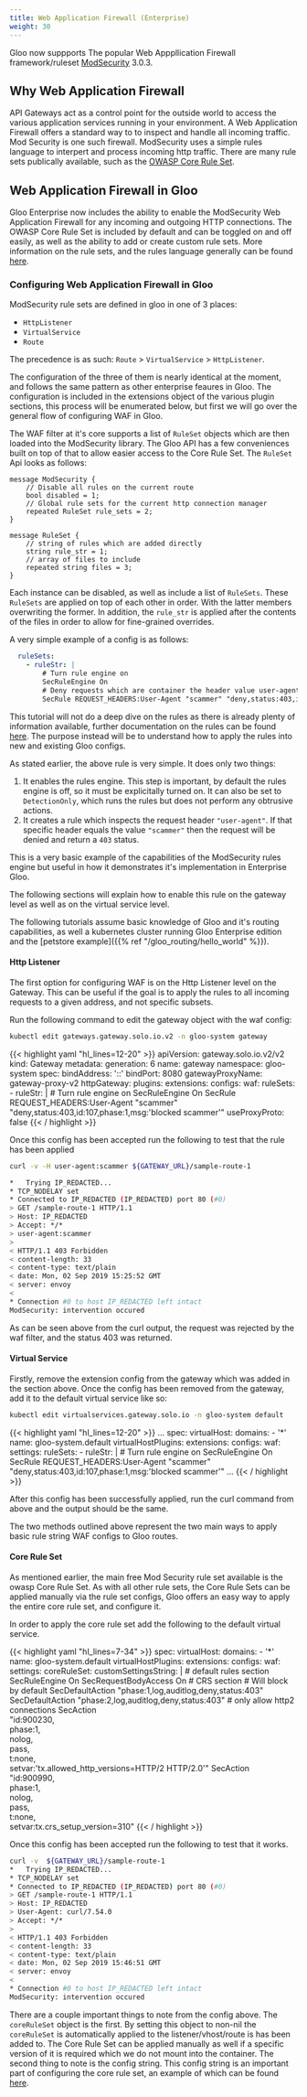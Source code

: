 ```yaml
---
title: Web Application Firewall (Enterprise)
weight: 30
---
```


Gloo now suppports The popular Web Apppllication Firewall framework/ruleset [ModSecurity](https://www.modsecurity.org/) 3.0.3.

## **Why Web Application Firewall**
API Gateways act as a control point for the outside world to access the various application services running in your environment. A Web Application Firewall offers a standard way to to inspect and handle all incoming traffic. Mod Security is one such firewall. ModSecurity uses a simple rules language to interpert and process incoming http traffic. There are many rule sets publically available, such as the [OWASP Core Rule Set](https://github.com/SpiderLabs/owasp-modsecurity-crs).

## **Web Application Firewall in Gloo**
Gloo Enterprise now includes the ability to enable the ModSecurity Web Application Firewall for any incoming and outgoing HTTP connections. The OWASP Core Rule Set is included by default and can be toggled on and off easily, as well as the ability to add or create custom rule sets. More information on the rule sets, and the rules language generally can be found [here](https://www.modsecurity.org/rules.html).

### Configuring Web Application Firewall in Gloo
ModSecurity rule sets are defined in gloo in one of 3 places:

  * `HttpListener`
  * `VirtualService`
  * `Route`

The precedence is as such: `Route` > `VirtualService` > `HttpListener`. 

The configuration of the three of them is nearly identical at the moment, and follows the same pattern as other enterprise feaures in Gloo. The configuration is included in the extensions object of the various plugin sections, this process will be enumerated below, but first we will go over the general flow of configuring WAF in Gloo.

The WAF filter at it's core supports a list of `RuleSet` objects which are then loaded into the ModSecurity library. The Gloo API has a few conveniences built on top of that to allow easier access to the Core Rule Set. The  `RuleSet` Api looks as follows:
```
message ModSecurity {
    // Disable all rules on the current route
    bool disabled = 1;
    // Global rule sets for the current http connection manager
    repeated RuleSet rule_sets = 2;
}

message RuleSet {
    // string of rules which are added directly
    string rule_str = 1;
    // array of files to include
    repeated string files = 3;
}
```

Each instance can be disabled, as well as include a list of `RuleSets`. These `RuleSets` are applied on top of each other in order. With the latter members overwriting the former. In addition, the `rule_str` is applied after the contents of the files in order to allow for fine-grained overrides.

A very simple example of a config is as follows:
```yaml
  ruleSets:
    - ruleStr: |
        # Turn rule engine on
        SecRuleEngine On
        # Deny requests which are container the header value user-agent:scammer
        SecRule REQUEST_HEADERS:User-Agent "scammer" "deny,status:403,id:107,phase:1,msg:'blocked scammer'"
```
This tutorial will not do a deep dive on the rules as there is already plenty of information available, further documentation on the rules can be found [here](https://github.com/SpiderLabs/ModSecurity/wiki/Reference-Manual-(v2.x)). The purpose instead will be to understand how to apply the rules into new and existing Gloo configs.

As stated earlier, the above rule is very simple. It does only two things:

1. It enables the rules engine. This step is important, by default the rules engine is off, so it must be explicitally turned on. It can also be set to `DetectionOnly`, which runs the rules but does not perform any obtrusive actions.
2. It creates a rule which inspects the request header `"user-agent"`. If that specific header equals the value `"scammer"` then the request will be denied and return a `403` status.

This is a very basic example of the capabilities of the ModSecurity rules engine but useful in how it demonstrates it's implementation in Enterprise Gloo.

The following sections will explain how to enable this rule on the gateway level as well as on the virtual service level.

The following tutorials assume basic knowledge of Gloo and it's routing capabilities, as well a kubernetes cluster running Gloo Enterprise edition and the [petstore example]({{% ref "/gloo_routing/hello_world" %}}).

#### Http Listener

The first option for configuring WAF is on the Http Listener level on the Gateway. This can be useful if the goal is to apply the rules to all incoming requests to a given address, and not specific subsets.

Run the following command to edit the gateway object with the waf config:
```bash
kubectl edit gateways.gateway.solo.io.v2 -n gloo-system gateway
```

{{< highlight yaml "hl_lines=12-20" >}}
apiVersion: gateway.solo.io.v2/v2
kind: Gateway
metadata:
  generation: 6
  name: gateway
  namespace: gloo-system
spec:
  bindAddress: '::'
  bindPort: 8080
  gatewayProxyName: gateway-proxy-v2
  httpGateway:
    plugins:
      extensions:
        configs:
          waf:
            ruleSets:
            - ruleStr: |
                # Turn rule engine on
                SecRuleEngine On
                SecRule REQUEST_HEADERS:User-Agent "scammer" "deny,status:403,id:107,phase:1,msg:'blocked scammer'"
  useProxyProto: false
{{< / highlight >}}

Once this config has been accepted run the following to test that the rule has been applied
```bash
curl -v -H user-agent:scammer ${GATEWAY_URL}/sample-route-1

*   Trying IP_REDACTED...
* TCP_NODELAY set
* Connected to IP_REDACTED (IP_REDACTED) port 80 (#0)
> GET /sample-route-1 HTTP/1.1
> Host: IP_REDACTED
> Accept: */*
> user-agent:scammer
>
< HTTP/1.1 403 Forbidden
< content-length: 33
< content-type: text/plain
< date: Mon, 02 Sep 2019 15:25:52 GMT
< server: envoy
<
* Connection #0 to host IP_REDACTED left intact
ModSecurity: intervention occured
```

As can be seen above from the curl output, the request was rejected by the waf filter, and the status 403 was returned.

#### Virtual Service

Firstly, remove the extension config from the gateway which was added in the section above. Once the config has been removed from the gateway, add it to the default virtual service like so:
```bash
kubectl edit virtualservices.gateway.solo.io -n gloo-system default
```
{{< highlight yaml "hl_lines=12-20" >}}
...
spec:
  virtualHost:
    domains:
    - '*'
    name: gloo-system.default
    virtualHostPlugins:
      extensions:
        configs:
          waf:
            settings:
              ruleSets:
              - ruleStr: |
                  # Turn rule engine on
                  SecRuleEngine On
                  SecRule REQUEST_HEADERS:User-Agent "scammer" "deny,status:403,id:107,phase:1,msg:'blocked scammer'"
...
{{< / highlight >}}

After this config has been successfully applied, run the curl command from above and the output should be the same.

The two methods outlined above represent the two main ways to apply basic rule string WAF configs to Gloo routes.

#### Core Rule Set

As mentioned earlier, the main free Mod Security rule set available is the owasp Core Rule Set. As with all other rule sets, the Core Rule Sets can be applied manually via the rule set configs, Gloo offers an easy way to apply the entire core rule set, and configure it.

In order to apply the core rule set add the following to the default virtual service.

{{< highlight yaml "hl_lines=7-34" >}}
spec:
  virtualHost:
    domains:
    - '*'
    name: gloo-system.default
    virtualHostPlugins:
      extensions:
        configs:
          waf:
            settings:
              coreRuleSet: 
                customSettingsString: |
                    # default rules section
                    SecRuleEngine On
                    SecRequestBodyAccess On
                    # CRS section
                    # Will block by default
                    SecDefaultAction "phase:1,log,auditlog,deny,status:403"
                    SecDefaultAction "phase:2,log,auditlog,deny,status:403"
                    # only allow http2 connections
                    SecAction \
                      "id:900230,\
                        phase:1,\
                        nolog,\
                        pass,\
                        t:none,\
                        setvar:'tx.allowed_http_versions=HTTP/2 HTTP/2.0'"
                    SecAction \
                    "id:900990,\
                      phase:1,\
                      nolog,\
                      pass,\
                      t:none,\
                      setvar:tx.crs_setup_version=310"
{{< / highlight >}}

Once this config has been accepted run the following to test that it works.
```bash
curl -v  ${GATEWAY_URL}/sample-route-1
*   Trying IP_REDACTED...
* TCP_NODELAY set
* Connected to IP_REDACTED (IP_REDACTED) port 80 (#0)
> GET /sample-route-1 HTTP/1.1
> Host: IP_REDACTED
> User-Agent: curl/7.54.0
> Accept: */*
>
< HTTP/1.1 403 Forbidden
< content-length: 33
< content-type: text/plain
< date: Mon, 02 Sep 2019 15:46:51 GMT
< server: envoy
<
* Connection #0 to host IP_REDACTED left intact
ModSecurity: intervention occured
```
There are a couple important things to note from the config above. The `coreRuleSet` object is the first. By setting this object to non-nil the `coreRuleSet` is automatically applied to the listener/vhost/route is has been added to. The Core Rule Set can be applied manually as well if a specific version of it is required which we do not mount into the container. The second thing to note is the config string. This config string is an important part of configuring the core rule set, an example of which can be found [here](https://github.com/SpiderLabs/owasp-modsecurity-crs/blob/v3.2/dev/crs-setup.conf.example).
